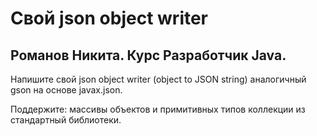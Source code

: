# Cвой json object writer
Романов Никита. Курс Разработчик Java. 
--------------------------------------
Напишите свой json object writer (object to JSON string) аналогичный gson на основе javax.json.

Поддержите:
массивы объектов и примитивных типов
коллекции из стандартный библиотеки.
